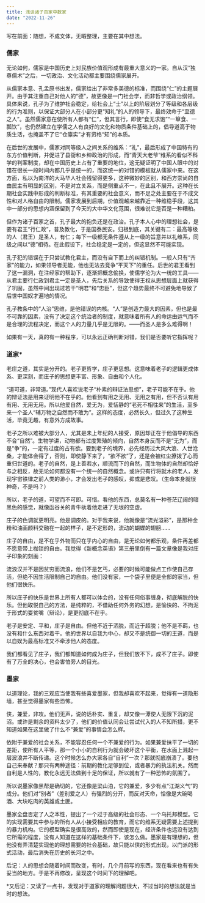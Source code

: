 ```yaml
---
title: 浅谈诸子百家中数家
date: "2022-11-26"
---
```


<!-- Google tag (gtag.js) -->
<script async src="https://www.googletagmanager.com/gtag/js?id=G-P8BK01ELC3"></script>
<script>
  window.dataLayer = window.dataLayer || [];
  function gtag(){dataLayer.push(arguments);}
  gtag('js', new Date());

  gtag('config', 'G-P8BK01ELC3');
</script>

写在前面：随想，不成文体，无暇整理，主要在其中想法。

### 儒家

无论如何，儒家是中国历史上对民族价值观形成有最重大意义的一家。自从汉“独尊儒术”之后，一切政治、文化活动都主要围绕儒家展开。

从儒家本意、孔孟原书出发，儒家给出了非常多美德的标准，而围绕“仁”的主题展开。由于其注重自己对他人的“德”，故更像是一门社会学，而非哲学或政治纲领。具体来说，孔子为了维护社会稳定，给社会上“士”以上的阶层划分了等级和各层级的行为准则，以保证大部分人在小部分更“知礼”的人的领导下，最终效命于“至德之人”。虽然儒家意在使所有人都有“仁”，但其言行，即使“食无求饱”“一箪食、一瓢饮”，也仍然建立在学儒之人有良好的文化和物质条件基础上的，倡导道高于物质生活，也掩盖不了它“仓廪实”才有资格“知”的本质。

在后世的发展中，儒家对同等级人之间关系的维系：“礼”，最后形成了中国特有的东方价值判断，并促进了县衙和乡绅政治的形成，而“青天大老爷”维系的看似不科学的判案制度，却在中国历史上占有了重要的地位，这无疑证明了中国人眼中的对错在很长一段时间内都几乎是统一的，而这统一的对错的模板就从儒家中来。在这方面，私以为南洋的大马华人社会残留得更多，这种微妙的区别，和西方崇尚的自由民主有明显的区别，不是对立关系，而是侧重点不一，在此且不展开。这种在长期社会实践中形成的判断标准，有其重要的社会意义，而不足之处主要在于不成文性和对人格自由的限制。儒家发展到后期，价值观越来越靠近一种维稳手段，这其中一部分的思想内涵保留到了今天的大中华文化范围，很难说它是否是一种糟粕。

但作为诸子百家之首，孔子最大的抱负还是在政治。孔子本人心中的理想社会，是要有君王“行仁政”，普及教化，于是国泰民安。归根到底，其关键有二：最高等级的人（君王）是圣人，有仁；每下一级都无条件遵从上一级的旨意并以礼维系，同级之间以“德”相待。在此假设下，社会稳定是一定的，但这显然不可能实现。

孔子犯的错误在于只尝试教化君主，而没有自下而上的纠错机制。一般人只有“齐家”的能力，如果领导者无能，他也无法去竞争“平天下”的重任。后世的君王看到了这一漏洞，在注经家的帮助下，逐渐把概念偷换，使儒学沦为大一统的工具——从君主要行仁政到君主一定是圣人，先后关系的导致使得王权从思想层面上就获得了巩固，虽然中间出现过若干“明君”和“忠臣”，但这个趋势最终不可避免地导致了后世中国奴才遍地的情况。

孔子教条中的“人治”思维，是他错误的内核。“人”是创造力最大的因素，但也是最不可靠的因素，没有了决定这个统治者的制度，就意味着所有人的命运由运气而不是合理的流程决定，而这个人的力量几乎是无限的。——而圣人是多么难得啊！

如果有一天，真的有一种程序，可以永远正确判断对错，我们是否要听它指挥呢？

### 道家*

老庄之道，其实是分开的。老子更哲学，庄子更思想。这意味着老子的逻辑更成体系、更深刻，而庄子的思想更丰富、形象、自由和个人化。

“道可道，非常道。”现代人喜欢说老子“朴素的辩证法思想”，老子可能不在乎。他的辩证法是用来证明他不在乎的。他看到有用之无用、无用之有用，但不否认有用有用、无用无用。所以他爱自然，爱无为，爱恬静的“老死不相往来”的生活，至多来一个圣人“辅万物之自然而不敢为”。这样的态度，必然长久，但过久了这种生活，毕竟无趣，有意外方成故事。

老子之所以难被大部分人，尤其是未上年纪的人接受，原因却正在于他倡导的东西不合“自然”。生物学讲，动物都有过度繁殖的倾向，自然本身反而不是“无为”，而是“争”的，一定有过度的占有欲。要到老子的境界，必先经历过大风大浪、人世沧桑，才能体会得了，否则，即使静下来了，“欲不欲”了，还是会被红尘撩拨了心而重归世道的。老子的自然，是上善若水，顺流而下的自然，而生物体的自然却恰好与之相反，故无论如何都没有一个统一的自然概念。或许只有行将就木的老人，发现宇宙铁律之前人类的渺小，才会发出老子的感叹，抑或是悲叹。（生命本身就很神奇，不是吗？）

所以，老子的道，可望而不可即。可惜。看他的东西，总莫名有一种苍茫辽阔的暗黑色的感觉，就像函谷关的青牛驮着他走进了无垠的空虚。

庄子的色调就更明亮。他是调皮的。对于我来说，他就像是“流光溢彩”，是那种金粉和油画颜料交融在一起的样子，是不定形的，流动的蝴蝶的翅膀……

庄子的自由，是不在乎外物而只在乎内心的自由，是无论如何都乐观，条件再差都不愿意带上枷锁的自由。我觉得《新概念英语》第三册里倒有一篇文章像是我对庄子印象的刻画：

流浪汉并不是因贫穷而流浪，他们不是乞丐，必要的时候可能做点工作使自己存活，但绝不因生活限制自己的自由。他们没有家，一个袋子里便是全部的家当，但他们很快乐。

所以庄子的快乐是世界上所有人都可以体会的，没有任何俗事缠身，彻底解脱的快乐。但他取悦自己的方法，是纯粹的，不借助任何外务的幻想，是愉快的、不拘泥于形式的耍贫嘴（辩论），是更彻底不在乎。

老子是安定、平和，庄子是自由。但他不近于洒脱，而近于超脱；他不是不羁，也没有和什么东西对着干。他的世界以自我为中心，却又不是统御一切的王道，而是以自娱为最高标准又不牵涉他人的态度。

我们都看见了庄子，我们都知道如何成为庄子，但我们放不下，成不了庄子。即使有了万全的决心，也会害怕旁人的目光。

### 墨家

以道理论，我的三观应当使我有些喜爱墨家，但我却喜欢不起来，觉得有一道隐形墙，甚至觉得墨家有些恐怖。

侠，兼爱，非攻。他们无声，说的话朴实、重复，却又像一潭使人无限下沉的泥沼。或许是剩余的资料太少了，他们的价值认同会让尝试代入的人不知所措，更不知道如果在这里做了什么不“兼爱”的事情会怎么样。

依附于兼爱的社会关系，不能容忍任何一个不兼爱的行为。如果兼爱抹平了一切的差距，使所有人平等，那一个小小的自利行为就会破坏这个平衡，在水面上溅起一层波浪并不断传递。这个时候怎么办大家各自“自利”一次？那就彻底崩溃了。要他自己来奉献？那只有两种途径：前期的教化足够到位，或者暴力的执法机关。然而自利是人性的，教化永远无法做到十足的保证，所以就有了一种恐怖的氛围了。

所以说墨家像黑帮是确切的，它还像是梁山泊，它的兼爱，多少有点“江湖义气”的成分。他们对“别者”（差别爱之人）有强烈的分开，而反对天命，恰像是大碗喝酒、大块吃肉的英雄或土匪。

墨家全盘否定了人之本性，提出了一个过于高级的社会形态、一个乌托邦模型。它的实现需要其中参与的所有人从小接受相应的教育，而它的维系无疑需要上述提到的暴力机构。它的模型确实是很高效的，然而即使是现在，经济条件也远没有达到它所需的程度，没有人知道在这样的基础条件下，该怎么做。墨家是有理想的，但他没有弄清楚实现他的理想需要的社会基础，故只能以侠的形式出现，以门派的形式活动，最后消失在历史的长河之中。

后记：人的思想会随着时间而改变，有时，几个月前写的东西，现在看来也有有失妥当的地方。于是不再修改，呈现这个时间下的理解吧。

*又后记：又读了一点书，发现对于道家的理解问题很大，不过当时的想法就是当时的想法。
